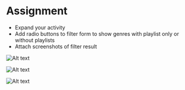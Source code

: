 # Assignment

- Expand your activity
- Add radio buttons to filter form to show genres with playlist only or without playlists
- Attach screenshots of filter result


![Alt text](../../../../../../C:/Users/Admin/xml-and-js/module-11/assignments/ShowTracklist.png)

![Alt text](../../../../../../C:/Users/Admin/xml-and-js/module-11/assignments/HidePlaylist.png)

![Alt text](../../../../../../C:/Users/Admin/xml-and-js/module-11/assignments/HideTracklist.png)
